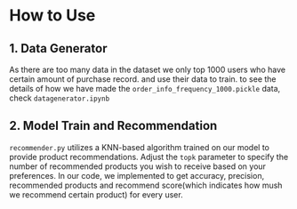 # How to Use

## 1. Data Generator

As there are too many data in the dataset we only  top 1000 users who have certain amount of purchase record.
and use their data to train. 
to see the details of how we have made the `order_info_frequency_1000.pickle` data, check `datagenerator.ipynb`

## 2. Model Train and Recommendation

`recommender.py` utilizes a KNN-based algorithm trained on our model to provide product recommendations. Adjust the `topk` parameter to specify the number of recommended products you wish to receive based on your preferences.
In our code, we implemented to get accuracy, precision, recommended products and recommend score(which indicates how mush we recommend certain product) for every user. 

